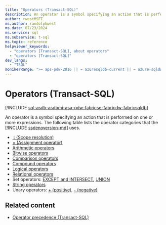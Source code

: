 ```yaml
---
title: "Operators (Transact-SQL)"
description: An operator is a symbol specifying an action that is performed on one or more expressions.
author: rwestMSFT
ms.author: randolphwest
ms.date: 07/23/2024
ms.service: sql
ms.subservice: t-sql
ms.topic: reference
helpviewer_keywords:
  - "operators [Transact-SQL], about operators"
  - "operators [Transact-SQL]"
dev_langs:
  - "TSQL"
monikerRange: ">= aps-pdw-2016 || = azuresqldb-current || = azure-sqldw-latest || >= sql-server-2016 || >= sql-server-linux-2017 || = azuresqldb-mi-current || =fabric"
---
```

# Operators (Transact-SQL)

[!INCLUDE [sql-asdb-asdbmi-asa-pdw-fabricse-fabricdw-fabricsqldb](../../includes/applies-to-version/sql-asdb-asdbmi-asa-pdw-fabricse-fabricdw-fabricsqldb.md)]

An operator is a symbol specifying an action that is performed on one or more expressions. The following table lists the operator categories that the [!INCLUDE [ssdenoversion-md](../../includes/ssdenoversion-md.md)] uses.

- [:: (Scope resolution)](scope-resolution-operator-transact-sql.md)
- [= (Assignment operator)](assignment-operator-transact-sql.md)
- [Arithmetic operators](arithmetic-operators-transact-sql.md)
- [Bitwise operators](bitwise-operators-transact-sql.md)
- [Comparison operators](comparison-operators-transact-sql.md)
- [Compound operators](compound-operators-transact-sql.md)
- [Logical operators](logical-operators-transact-sql.md)
- [Relational operators](relational-operators-transact-sql.md)
- Set operators: [EXCEPT and INTERSECT](set-operators-except-and-intersect-transact-sql.md), [UNION](set-operators-union-transact-sql.md)
- [String operators](string-operators-transact-sql.md)
- Unary operators: [+ (positive)](unary-operators-positive.md), [- (negative)](unary-operators-negative.md)

## Related content

- [Operator precedence (Transact-SQL)](operator-precedence-transact-sql.md)
